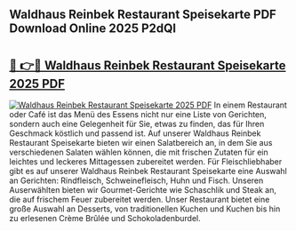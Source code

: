 ## Waldhaus Reinbek Restaurant Speisekarte PDF Download Online 2025 P2dQI

# <h2><a href="http://gc8q795.nevu.top/?p=Waldhaus+Reinbek+Restaurant+Speisekarte">🔗 👉🔴 Waldhaus Reinbek Restaurant Speisekarte 2025 PDF</a></h2>

[![Waldhaus Reinbek Restaurant Speisekarte 2025 PDF](https://i.imgur.com/dBaPXMq.png)](http://gc8q795.nevu.top/?p=Waldhaus+Reinbek+Restaurant+Speisekarte)
In einem Restaurant oder Café ist das Menü des Essens nicht nur eine Liste von Gerichten, sondern auch eine Gelegenheit für Sie, etwas zu finden, das für Ihren Geschmack köstlich und passend ist. Auf unserer Waldhaus Reinbek Restaurant Speisekarte bieten wir einen Salatbereich an, in dem Sie aus verschiedenen Salaten wählen können, die mit frischen Zutaten für ein leichtes und leckeres Mittagessen zubereitet werden. Für Fleischliebhaber gibt es auf unserer Waldhaus Reinbek Restaurant Speisekarte eine Auswahl an Gerichten: Rindfleisch, Schweinefleisch, Huhn und Fisch. Unseren Auserwählten bieten wir Gourmet-Gerichte wie Schaschlik und Steak an, die auf frischem Feuer zubereitet werden. Unser Restaurant bietet eine große Auswahl an Desserts, von traditionellen Kuchen und Kuchen bis hin zu erlesenen Crème Brûlée und Schokoladenburdel.
